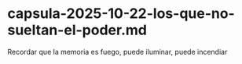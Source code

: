 # capsula-2025-10-22-los-que-no-sueltan-el-poder.md
Recordar que la memoria es fuego, puede iluminar, puede incendiar
